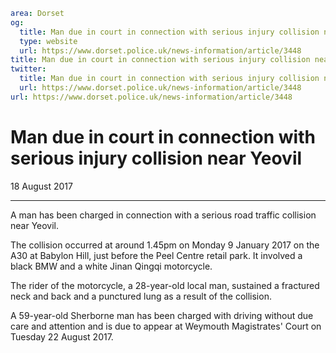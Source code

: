 ```yaml
area: Dorset
og:
  title: Man due in court in connection with serious injury collision near Yeovil
  type: website
  url: https://www.dorset.police.uk/news-information/article/3448
title: Man due in court in connection with serious injury collision near Yeovil |
twitter:
  title: Man due in court in connection with serious injury collision near Yeovil
  url: https://www.dorset.police.uk/news-information/article/3448
url: https://www.dorset.police.uk/news-information/article/3448
```

# Man due in court in connection with serious injury collision near Yeovil

18 August 2017

* * *

A man has been charged in connection with a serious road traffic collision near Yeovil.

The collision occurred at around 1.45pm on Monday 9 January 2017 on the A30 at Babylon Hill, just before the Peel Centre retail park. It involved a black BMW and a white Jinan Qingqi motorcycle.

The rider of the motorcycle, a 28-year-old local man, sustained a fractured neck and back and a punctured lung as a result of the collision.

A 59-year-old Sherborne man has been charged with driving without due care and attention and is due to appear at Weymouth Magistrates' Court on Tuesday 22 August 2017.
